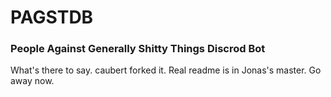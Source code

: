 PAGSTDB
================

### People Against Generally Shitty Things Discrod Bot

What's there to say. caubert forked it. Real readme is in Jonas's master. Go away now.

